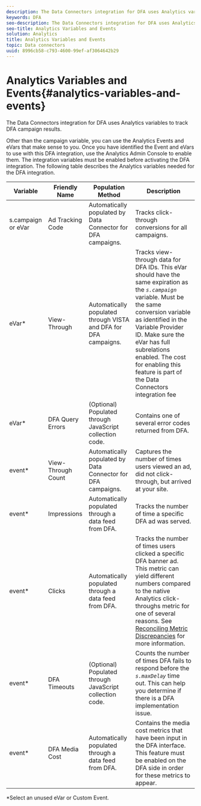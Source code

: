 ```yaml
---
description: The Data Connectors integration for DFA uses Analytics variables to track DFA campaign results.
keywords: DFA
seo-description: The Data Connectors integration for DFA uses Analytics variables to track DFA campaign results.
seo-title: Analytics Variables and Events
solution: Analytics
title: Analytics Variables and Events
topic: Data connectors
uuid: 8996cb58-c793-4600-99ef-af3064642b29
---
```


# Analytics Variables and Events{#analytics-variables-and-events}

The Data Connectors integration for DFA uses Analytics variables to track DFA campaign results.

Other than the campaign variable, you can use the Analytics Events and eVars that make sense to you. Once you have identified the Event and eVars to use with this DFA integration, use the Analytics Admin Console to enable them. The integration variables must be enabled before activating the DFA integration. The following table describes the Analytics variables needed for the DFA integration. 

|  Variable  | Friendly Name  | Population Method  | Description  |
|---|---|---|---|
|  s.campaign or eVar  | Ad Tracking Code  | Automatically populated by Data Connector for DFA campaigns.  | Tracks click-through conversions for all campaigns.  |
|  eVar&#42;  | View-Through  | Automatically populated through VISTA and DFA for DFA campaigns.  |Tracks view-through data for DFA IDs. This eVar should have the same expiration as the *`s.campaign`* variable. Must be the same conversion variable as identified in the Variable Provider ID. Make sure the eVar has full subrelations enabled. The cost for enabling this feature is part of the Data Connectors integration fee  |
|  eVar&#42;  | DFA Query Errors  | (Optional) Populated through JavaScript collection code.  |Contains one of several error codes returned from DFA.   |
|  event&#42;  | View-Through Count  | Automatically populated by Data Connector for DFA campaigns.  | Captures the number of times users viewed an ad, did not click-through, but arrived at your site.  |
|  event&#42;  | Impressions  | Automatically populated through a data feed from DFA.  | Tracks the number of time a specific DFA ad was served.  |
|  event&#42;  | Clicks  | Automatically populated through a data feed from DFA.  |Tracks the number of times users clicked a specific DFA banner ad. This metric can yield different numbers compared to the native Analytics click-throughs metric for one of several reasons. See [Reconciling Metric Discrepancies](/help/import/data-connectors/dfa-data-connector-analytics/dfa-reconciling-metric-discrepancies.md) for more information. |
|  event&#42;  | DFA Timeouts  | (Optional) Populated through JavaScript collection code.  |Counts the number of times DFA fails to respond before the *`s.maxDelay`* time out. This can help you determine if there is a DFA implementation issue.  |
|  event&#42;  | DFA Media Cost  | Automatically populated through a data feed from DFA.  | Contains the media cost metrics that have been input in the DFA interface. This feature must be enabled on the DFA side in order for these metrics to appear.  |

&#42;Select an unused eVar or Custom Event. 
